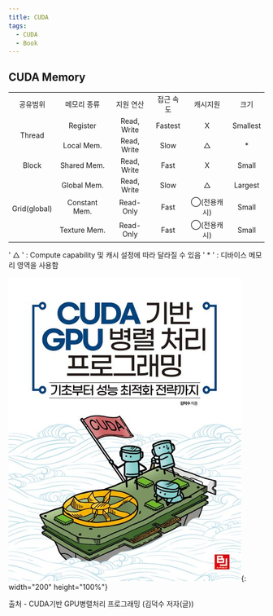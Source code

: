 ```yaml
---
title: CUDA
tags:
  - CUDA
  - Book
---
```


## CUDA Memory
<!--more-->

<!--
공유범위 | 메모리 종류 | 지원 연산 | 접근 속도 | 캐시지원 | 크기
:---------:|:-----------:|:-----------:|:----------:|:---------:|:-----:
Thread | Register | Read, Write | Fastest | X | Smallest
Thread | Local Mem. | Read, Write | Slow | △ | *
Block | Shared Mem. | Read, Write | Fast | X | Small
Grid(global) | Global Mem. | Read, Write | Slow | △ | Largest
Grid(global) | Constant Mem. | Read-Only | Fast | ◯(전용캐시) | Small
Grid(global) | Texture Mem. | Read-Only | Fast | ◯(전용캐시) | Small
-->

<table>
  <tr>
    <td align=center>공유범위</td>
    <td align=center>메모리 종류</td>
    <td align=center>지원 연산</td>
    <td align=center>접근 속도</td>
    <td align=center>캐시지원</td>
    <td align=center>크기</td>
  </tr>
  <tr> 
    <td align=center rowspan=2> Thread </td> 
    <td align=center> Register </td> 
    <td align=center> Read, Write </td> 
    <td align=center> Fastest </td>
    <td align=center> X </td> 
    <td align=center> Smallest </td> 
  </tr>
  <tr>
    <td align=center> Local Mem. </td>
    <td align=center> Read, Write </td>
    <td align=center> Slow </td>
    <td align=center> △ </td>
    <td align=center> * </td>
  </tr>
  <tr>
    <td align=center> Block </td>
    <td align=center> Shared Mem. </td>
    <td align=center> Read, Write </td>
    <td align=center> Fast </td>
    <td align=center> X </td>
    <td align=center> Small </td>
  </tr>
  <tr>
    <td align=center rowspan=3> Grid(global) </td>
    <td align=center> Global Mem. </td>
    <td align=center> Read, Write </td>
    <td align=center> Slow </td>
    <td align=center> △ </td>
    <td align=center> Largest </td>
  </tr>
  <tr>
    <td align=center> Constant Mem. </td>
    <td align=center> Read-Only </td>
    <td align=center> Fast </td>
    <td align=center> ◯(전용캐시) </td>
    <td align=center> Small </td>
  </tr>
  <tr>
    <td align=center> Texture Mem. </td>
    <td align=center> Read-Only </td>
    <td align=center> Fast </td>
    <td align=center> ◯(전용캐시) </td>
    <td align=center> Small </td>
  </tr>
</table>

' △ ' : Compute capability 및 캐시 설정에 따라 달라질 수 있음
' * ' : 디바이스 메모리 영역을 사용함






![출처](/img/post/Cuda.jpg){: width="200" height="100%"}

출처 - CUDA기반 GPU병렬처리 프로그래밍 (김덕수 저자(글))
